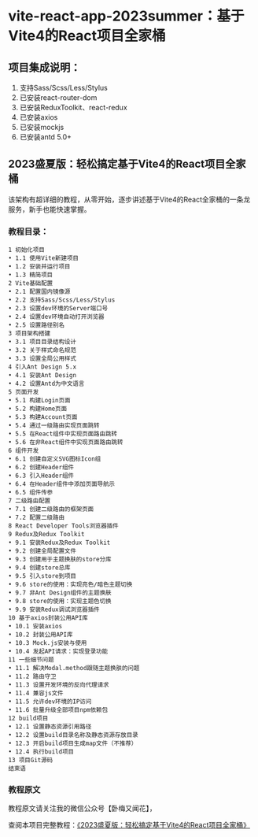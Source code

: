 # vite-react-app-2023summer：基于Vite4的React项目全家桶


## 项目集成说明：

1. 支持Sass/Scss/Less/Stylus
2. 已安装react-router-dom
3. 已安装ReduxToolkit、react-redux
4. 已安装axios
5. 已安装mockjs
6. 已安装antd 5.0+

## 2023盛夏版：轻松搞定基于Vite4的React项目全家桶

该架构有超详细的教程，从零开始，逐步讲述基于Vite4的React全家桶的一条龙服务，新手也能快速掌握。

### 教程目录：

```
1 初始化项目
• 1.1 使用Vite新建项目
• 1.2 安装并运行项目
• 1.3 精简项目
2 Vite基础配置
• 2.1 配置国内镜像源
• 2.2 支持Sass/Scss/Less/Stylus
• 2.3 设置dev环境的Server端口号
• 2.4 设置dev环境自动打开浏览器
• 2.5 设置路径别名
3 项目架构搭建
• 3.1 项目目录结构设计
• 3.2 关于样式命名规范
• 3.3 设置全局公用样式
4 引入Ant Design 5.x
• 4.1 安装Ant Design
• 4.2 设置Antd为中文语言
5 页面开发
• 5.1 构建Login页面
• 5.2 构建Home页面
• 5.3 构建Account页面
• 5.4 通过一级路由实现页面跳转
• 5.5 在React组件中实现页面路由跳转
• 5.6 在非React组件中实现页面路由跳转
6 组件开发
• 6.1 创建自定义SVG图标Icon组
• 6.2 创建Header组件
• 6.3 引入Header组件
• 6.4 在Header组件中添加页面导航示
• 6.5 组件传参
7 二级路由配置
• 7.1 创建二级路由的框架页面
• 7.2 配置二级路由
8 React Developer Tools浏览器插件
9 Redux及Redux Toolkit
• 9.1 安装Redux及Redux Toolkit
• 9.2 创建全局配置文件
• 9.3 创建用于主题换肤的store分库
• 9.4 创建store总库
• 9.5 引入store到项目
• 9.6 store的使用：实现亮色/暗色主题切换
• 9.7 非Ant Design组件的主题换肤
• 9.8 store的使用：实现主题色切换
• 9.9 安装Redux调试浏览器插件
10 基于axios封装公用API库
• 10.1 安装axios
• 10.2 封装公用API库
• 10.3 Mock.js安装与使用
• 10.4 发起API请求：实现登录功能
11 一些细节问题
• 11.1 解决Modal.method跟随主题换肤的问题
• 11.2 路由守卫
• 11.3 设置开发环境的反向代理请求
• 11.4 兼容js文件
• 11.5 允许dev环境的IP访问
• 11.6 批量升级全部项目npm依赖包
12 build项目
• 12.1 设置静态资源引用路径
• 12.2 设置build目录名称及静态资源存放目录
• 12.3 开启build项目生成map文件（不推荐）
• 12.4 执行build项目
13 项目Git源码
结束语
```

### 教程原文

教程原文请关注我的微信公众号【卧梅又闻花】，

查阅本项目完整教程：[《2023盛夏版：轻松搞定基于Vite4的React项目全家桶》](https://mp.weixin.qq.com/s/FJ_2p7WEvWHGF1zNJZxn0Q)